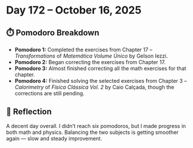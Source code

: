 # Day 172 – October 16, 2025

## ⏱️ Pomodoro Breakdown

- **Pomodoro 1:** Completed the exercises from Chapter 17 – *Transformations* of *Matemática Volume Único* by Gelson Iezzi.  
- **Pomodoro 2:** Began correcting the exercises from Chapter 17.  
- **Pomodoro 3:** Almost finished correcting all the math exercises for that chapter.  
- **Pomodoro 4:** Finished solving the selected exercises from Chapter 3 – *Calorimetry* of *Física Clássica Vol. 2* by Caio Calçada, though the corrections are still pending.

## 💬 Reflection

A decent day overall. I didn’t reach six pomodoros, but I made progress in both math and physics. Balancing the two subjects is getting smoother again — slow and steady improvement.
